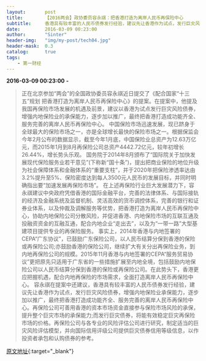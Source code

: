 ```yaml
---
layout:       post
title:        【2016两会】政协委员容永祺：把香港打造为离岸人民币再保险中心
subtitle:     香港具有较丰富的人民币债券发行经验，建议先让香港作为试点，发行巨灾风险债券，增强内地保险业承保能力，逐步加以推广，最终把香港打造成功能齐全、服务完善的离岸人民币再保险中心。
date:         2016-03-09 00:23:00
author:       "Sinter"
header-img:   "img/my-post/tech04.jpg"
header-mask:  0.3
catalog:      true
tags:
    - 第一财经
---
```


**2016-03-09 00:23:00**  **-**

> 正在北京参加“两会”的全国政协委员容永祺近日提交了《配合国家“十三五”规划 把香港打造为离岸人民币再保险中心》的提案。在提案中，他提及我国再保险市场发展的机遇及前景，建议以香港为试点发行巨灾风险债券，增强内地保险业的承保能力，逐步加以推广，最终把香港打造成功能齐全、服务完善的离岸人民币再保险中心。
中国保险市场迅速发展，现已跻身于全球最大的保险市场之一，亦是全球增长最快的保险市场之一。根据保监会今年2月公布的数据显示，截至今年1月底，中国保险业总资产为12.63万亿元，而2015年1月到8月再保险公司总资产4442.72亿元，较年初增长26.44%，增长势头乐观。
国务院于2014年8月颁布了“国际院关于加快发展现代保险服务业若干意见”(下称新“国十条”)，提出把商业保险的地位升级为社会保障体系和金融体系的“重要支柱”，并于2020年把保险渗透率达由3.2%提升至5%、保险密度达到每人3500元人民币的发展目标，并同时明确指出要“加速发展再保险市场”。
在上述再保险行业巨大发展潜力下，容永祺建议中央政府凭借香港的国际金融平台，完善的法律体系、与国际接轨的经济及金融系统及监督机制、灵活高效的货币调控体系，完善的银行和证券业体系，以及仲裁及调解服务等优势，把香港打造为离岸人民币再保险中心，协助内地保险公司分散风险，并促进香港、内地保险市场的互联互通及投融资资金的互融互通，配合内地企业“走出去”，以及为“一带一路”大型基建项目提供专业的再保险服务。
事实上，2014年香港与内地签署的CEPA“广东协议”，已鼓励广东保险公司，以人民币结算分保到香港的保险或再保险公司;亦鼓励香港的保险公司，继续扩大有关分出再保险业务，到内地再保险公司的规模。2015年11月香港与内地签署的CEPA“服务贸易协议”更把原先只适用于广东省的一些措施扩展至内地全境，包括鼓励内地保险公司以人民币结算分保到香港的保险或再保险公司。在此势头下，香港更应把握机遇，配合内地再保险的市场需求，全面打造离岸人民币再保险中心。
容永祺在提案中还建议，香港具有较丰富的人民币债券发行经验，建议先让香港作为试点，发行巨灾风险债券，增强内地保险业承保能力，逐步加以推广，最终把香港打造成功能齐全、服务完善的离岸人民币再保险中心。再保险公司可善用香港的资本市场资金直接参与保险市场风险的承保，提升整个巨灾市场的承保能力;而发行巨灾债券，将能有效稳定巨灾再保险市场的价格。再保险公司与各专业的风险评估公司进行研究，制定适当的巨灾风险评估模型，并向国际信用评级公司提供巨灾债券信用等级信息，以作投资者承包和认购债券的参考。


[原文地址](http://www.yicai.com/news/4759176.html){:target="_blank"}


